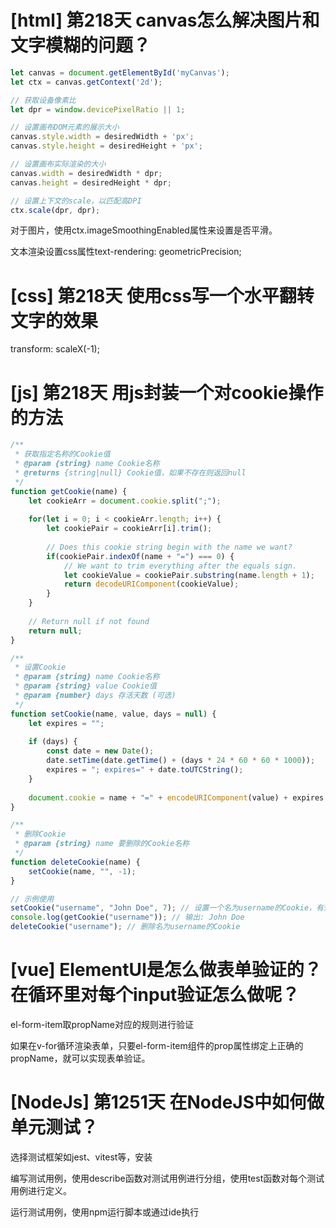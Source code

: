 # [html] 第218天 canvas怎么解决图片和文字模糊的问题？ 

```javascript
let canvas = document.getElementById('myCanvas');
let ctx = canvas.getContext('2d');

// 获取设备像素比
let dpr = window.devicePixelRatio || 1;

// 设置画布DOM元素的展示大小
canvas.style.width = desiredWidth + 'px';
canvas.style.height = desiredHeight + 'px';

// 设置画布实际渲染的大小
canvas.width = desiredWidth * dpr;
canvas.height = desiredHeight * dpr;

// 设置上下文的scale，以匹配高DPI
ctx.scale(dpr, dpr);

```
对于图片，使用ctx.imageSmoothingEnabled属性来设置是否平滑。

文本渲染设置css属性text-rendering: geometricPrecision;

# [css] 第218天 使用css写一个水平翻转文字的效果

transform: scaleX(-1);

# [js] 第218天 用js封装一个对cookie操作的方法

```javascript
/**
 * 获取指定名称的Cookie值
 * @param {string} name Cookie名称
 * @returns {string|null} Cookie值，如果不存在则返回null
 */
function getCookie(name) {
    let cookieArr = document.cookie.split(";");
    
    for(let i = 0; i < cookieArr.length; i++) {
        let cookiePair = cookieArr[i].trim();
        
        // Does this cookie string begin with the name we want?
        if(cookiePair.indexOf(name + "=") === 0) {
            // We want to trim everything after the equals sign.
            let cookieValue = cookiePair.substring(name.length + 1);
            return decodeURIComponent(cookieValue);
        }
    }
    
    // Return null if not found
    return null;
}

/**
 * 设置Cookie
 * @param {string} name Cookie名称
 * @param {string} value Cookie值
 * @param {number} days 存活天数 (可选)
 */
function setCookie(name, value, days = null) {
    let expires = "";
    
    if (days) {
        const date = new Date();
        date.setTime(date.getTime() + (days * 24 * 60 * 60 * 1000));
        expires = "; expires=" + date.toUTCString();
    }
    
    document.cookie = name + "=" + encodeURIComponent(value) + expires + "; path=/";
}

/**
 * 删除Cookie
 * @param {string} name 要删除的Cookie名称
 */
function deleteCookie(name) {
    setCookie(name, "", -1);
}

// 示例使用
setCookie("username", "John Doe", 7); // 设置一个名为username的Cookie，有效期7天
console.log(getCookie("username")); // 输出: John Doe
deleteCookie("username"); // 删除名为username的Cookie

```

# [vue] ElementUI是怎么做表单验证的？在循环里对每个input验证怎么做呢？

el-form-item取propName对应的规则进行验证

如果在v-for循环渲染表单，只要el-form-item组件的prop属性绑定上正确的propName，就可以实现表单验证。

# [NodeJs] 第1251天 在NodeJS中如何做单元测试？

选择测试框架如jest、vitest等，安装

编写测试用例，使用describe函数对测试用例进行分组，使用test函数对每个测试用例进行定义。

运行测试用例，使用npm运行脚本或通过ide执行
